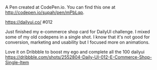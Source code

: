 A Pen created at CodePen.io. You can find this one at http://codepen.io/supah/pen/mPbLqp.

 https://dailyui.co/ #012

Just finished my e-commerce shop card for DailyUI challenge.
I mixed some of my old codepens in a single shot.
I know that it's not good for conversion, marketing and usability but I focused more on animations.

Love it on Dribbble to boost my ego  and complete all the 100 dailyui
https://dribbble.com/shots/2552804-Daily-UI-012-E-Commerce-Shop-Single-Item